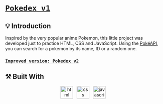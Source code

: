 # [`Pokedex v1`](https://vitorhumoreira.github.io/pokedex-v1/)

## 💡 Introduction

Inspired by the very popular anime Pokemon, this little project was developed just to practice HTML, CSS and JavaScript.
Using the [PokéAPI](https://pokeapi.co/), you can search for a pokemon by its name, ID or a random one.

### [`Improved version: Pokedex v2`](https://vitorhumoreira.github.io/pokedex-v1/)

## ⚒️ Built With
<p align="center">
    <img height="40" src="https://cdn.worldvectorlogo.com/logos/html-1.svg" alt="html"> &nbsp
    <img height="40" src="https://cdn.worldvectorlogo.com/logos/css-3.svg" alt="css"> &nbsp
    <img height="40" src="https://cdn.worldvectorlogo.com/logos/logo-javascript.svg" alt="javascript"> &nbsp
</p>
